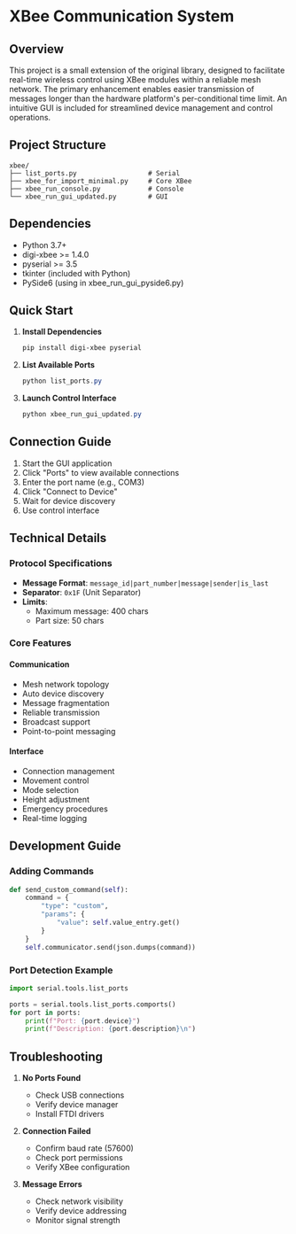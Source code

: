 # XBee Communication System

## Overview
This project is a small extension of the original library, designed to facilitate real-time wireless control using XBee modules within a reliable mesh network. The primary enhancement enables easier transmission of messages longer than the hardware platform's per-conditional time limit. An intuitive GUI is included for streamlined device management and control operations.

## Project Structure
```
xbee/
├── list_ports.py                  # Serial 
├── xbee_for_import_minimal.py     # Core XBee
├── xbee_run_console.py            # Console    
└── xbee_run_gui_updated.py        # GUI 
```

## Dependencies
- Python 3.7+
- digi-xbee >= 1.4.0
- pyserial >= 3.5
- tkinter (included with Python)
- PySide6 (using in xbee_run_gui_pyside6.py)

## Quick Start
1. **Install Dependencies**
   ```powershell
   pip install digi-xbee pyserial
   ```

2. **List Available Ports**
   ```powershell
   python list_ports.py
   ```

3. **Launch Control Interface**
   ```powershell
   python xbee_run_gui_updated.py
   ```

## Connection Guide
1. Start the GUI application
2. Click "Ports" to view available connections
3. Enter the port name (e.g., COM3)
4. Click "Connect to Device"
5. Wait for device discovery
6. Use control interface

## Technical Details

### Protocol Specifications
- **Message Format**: `message_id|part_number|message|sender|is_last`
- **Separator**: `0x1F` (Unit Separator)
- **Limits**:
  - Maximum message: 400 chars
  - Part size: 50 chars

### Core Features
#### Communication
- Mesh network topology
- Auto device discovery
- Message fragmentation
- Reliable transmission
- Broadcast support
- Point-to-point messaging

#### Interface
- Connection management
- Movement control
- Mode selection
- Height adjustment
- Emergency procedures
- Real-time logging

## Development Guide

### Adding Commands
```python
def send_custom_command(self):
    command = {
        "type": "custom",
        "params": {
            "value": self.value_entry.get()
        }
    }
    self.communicator.send(json.dumps(command))
```

### Port Detection Example
```python
import serial.tools.list_ports

ports = serial.tools.list_ports.comports()
for port in ports:
    print(f"Port: {port.device}")
    print(f"Description: {port.description}\n")
```

## Troubleshooting
1. **No Ports Found**
   - Check USB connections
   - Verify device manager
   - Install FTDI drivers

2. **Connection Failed**
   - Confirm baud rate (57600)
   - Check port permissions
   - Verify XBee configuration

3. **Message Errors**
   - Check network visibility
   - Verify device addressing
   - Monitor signal strength
